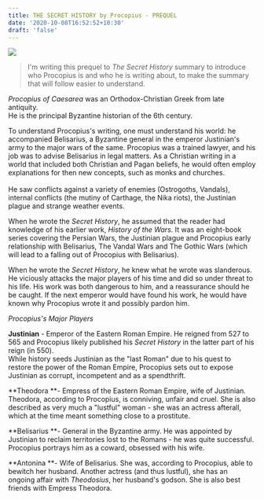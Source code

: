 ```yaml
---
title: THE SECRET HISTORY by Procopius - PREQUEL
date: '2020-10-08T16:52:52+10:30'
draft: 'false'
---
```

 ![](/images/uploads/thesecrethistory.png)

> I'm writing this prequel to _The Secret History_ summary to introduce who Procopius is and who he is writing about, to make the summary that will follow easier to understand.

_Procopius of Caesarea_ was an Orthodox-Christian Greek from late antiquity. \
He is the principal Byzantine historian of the 6th century. 

To understand Procopius's writing, one must understand his world: he accompanied Belisarius, a Byzantine general in the emperor Justinian's army to the major wars of the same. Procopius was a trained lawyer, and his job was to advise Belisarius in legal matters. As a Christian writing in a world that included both Christian and Pagan beliefs, he would often employ explanations for then new concepts, such as monks and churches.\
\
He saw conflicts against a variety of enemies (Ostrogoths, Vandals), internal conflicts (the mutiny of Carthage, the Nika riots), the Justinian plague and strange weather events.

When he wrote the _Secret History_, he assumed that the reader had knowledge of his earlier work, _History of the Wars_. It was an eight-book series covering the Persian Wars, the Justinian plague and Procopius early relationship with Belisarius, The Vandal Wars and The Gothic Wars (which will lead to a falling out of Procopius with Belisarius).

When he wrote the _Secret History_, he knew what he wrote was slanderous. He viciously attacks the major players of his time and did so under threat to his life. His work was both dangerous to him, and a reassurance should he be caught. If the next emperor would have found his work, he would have known why Procopius wrote it and possibly pardon him.

_Procopius's Major Players_

**Justinian** - Emperor of the Eastern Roman Empire. He reigned from 527 to 565 and Procopius likely published his _Secret History_ in the latter part of his reign (in 550).\
While history seeds Justinian as the "last Roman" due to his quest to restore the power of the Roman Empire, Procopius sets out to expose Justinian as corrupt, incompetent and as a spendthrift.

**Theodora **- Empress of the Eastern Roman Empire, wife of Justinian.  Theodora, according to Procopius, is conniving, unfair and cruel. She is also described as very much a "lustful" woman - she was an actress afterall, which at the time meant something close to a prostitute.

**Belisarius **- General in the Byzantine army. He was appointed by Justinian to reclaim territories lost to the Romans - he was quite successful. Procopius portrays him as a coward, obsessed with his wife.

**Antonina **- Wife of Belisarius. She was, according to Procopius, able to bewitch her husband. Another actress (and thus lustful), she has an ongoing affair with _Theodosius_, her husband's godson. She is also best friends with Empress Theodora.
